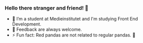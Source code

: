 ### Hello there stranger and friend! 👋

- 🌱 I’m a student at Medieinstitutet and I'm studying Front End Development.
- 🙏 Feedback are always welcome.
- ⚡ Fun fact: Red pandas are not related to regular pandas. 🐼

<!--
**R4YLx/R4YLx** is a ✨ _special_ ✨ repository because its `README.md` (this file) appears on your GitHub profile.

Here are some ideas to get you started:

- 🔭 I’m currently working on ...
- 🌱 I’m currently learning ...
- 👯 I’m looking to collaborate on ...
- 🤔 I’m looking for help with ...
- 💬 Ask me about ...
- 📫 How to reach me: ...
- 😄 Pronouns: ...
- ⚡ Fun fact: ...
-->
